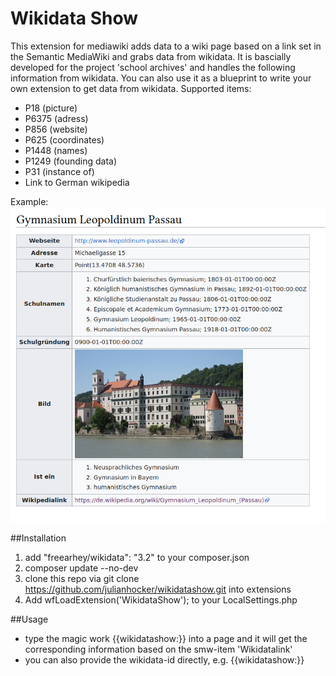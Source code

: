# Wikidata Show
This extension for mediawiki adds data to a wiki page based on a link set in the Semantic MediaWiki and grabs data from wikidata. It is bascially developed for the project 'school archives' and handles the following information from wikidata. You can also use it as a blueprint to write your own extension to get data from wikidata. Supported items:
* P18 (picture) 
* P6375 (adress)
* P856 (website)
* P625 (coordinates)
* P1448 (names)
* P1249 (founding data)
* P31 (instance of)
* Link to German wikipedia

Example:
![alt text](https://raw.githubusercontent.com/julianhocker/wikidatashow/master/example.png "Example of extension")

##Installation
1. add "freearhey/wikidata": "3.2" to your composer.json
2. composer update --no-dev
3. clone this repo via git clone https://github.com/julianhocker/wikidatashow.git into extensions 
4. Add wfLoadExtension('WikidataShow'); to your LocalSettings.php

##Usage
* type the magic work {{wikidatashow:}} into a page and it will get the corresponding information based on the smw-item 'Wikidatalink'
* you can also provide the wikidata-id directly, e.g. {{wikidatashow:}}
